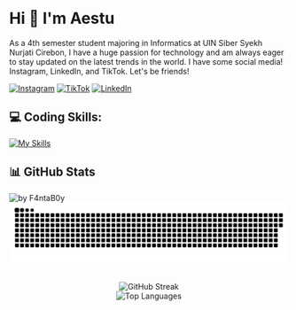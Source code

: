 <!-- Introducion -->
<p align="left"> <img src="https://komarev.com/ghpvc/?username=F4ntaB0y&label=Profile%20views&color=0e75b6&style=flat" alt="" /> </p>

# Hi 👋 I'm Aestu
As a 4th semester student majoring in Informatics at UIN Siber Syekh Nurjati Cirebon, I have a huge passion for technology and am always eager to stay updated on the latest trends in the world. I have some social media! Instagram, LinkedIn, and TikTok. Let's be friends! 


<!-- Socials: -->
[![Instagram](https://img.shields.io/badge/Instagram-%23E4405F.svg?logo=Instagram&logoColor=white)](https://instagram.com/aryapangestu23) [![TikTok](https://img.shields.io/badge/TikTok-%230077B5.svg?logo=TikTok&logoColor=black)](http://tiktok.com/@f4ntab0y) [![LinkedIn](https://img.shields.io/badge/LinkedIn-%230077B5.svg?logo=LinkedIn&logoColor=white)](https://www.linkedin.com/in/muhamad-arya-pangestu-3685822a7)


## 💻 Coding Skills:
[![My Skills](https://skillicons.dev/icons?i=html,css,javascript,python)](#)


<!-- ##  🌟 Another Skills:
- **Editing:** After Effect, Ilustrator, Adobe PhotoShop, Canva, Picart  
- **Tools and Design:** VSCode, GitHub, Adobe, Cheatengine
-->


 ## 📊 GitHub Stats
<!-- <img src="https://github-readme-activity-graph.vercel.app/graph?username=F4ntaB0y&radius=16&theme=react&area=true&order=5" height="auto" alt="by F4ntaB0y"/> -->
<img src="https://github-readme-activity-graph.vercel.app/graph?username=F4ntaB0y&theme=github-compact&radius=16" height="auto" alt="by F4ntaB0y"/>


<!-- snake -->
<div align="center">
  <picture>
    <source media="(prefers-color-scheme: dark)" srcset="https://github.com/F4ntaB0y/F4ntaB0y/blob/main/github-contribution-grid-snake-dark.svg" />
    <source media="(prefers-color-scheme: light), (prefers-color-scheme: no-preference)" srcset="https://github.com/F4ntaB0y/F4ntaB0y/blob/main/github-contribution-grid-snake.svg" />
    <img src="https://github.com/F4ntaB0y/F4ntaB0y/blob/main/github-contribution-grid-snake.svg" alt="github-snake" />
  </picture>
</div>
<br>
<div align="left">


<!-- GitHub Stats and Streak -->
<p align="center">
  <img src="https://github-readme-streak-stats.herokuapp.com/?user=f4ntab0y&theme=radical" alt="GitHub Streak" />
  <br>
  <img src="https://github-readme-stats.vercel.app/api/top-langs?username=f4ntab0y&layout=compact&theme=radical" alt="Top Languages" />
  <br>
</p>

  <!-- 
  [![Aestu GitHub stats](https://github-readme-stats.vercel.app/api?username=F4ntaB0y&show_icons=true&theme=radical&count_private=true)](https://github.com/F4ntab0y/github-readme-stats)
  <br>
  [![Top Langs](https://github-readme-stats.vercel.app/api/top-langs/?username=f4ntab0y&layout=compact&theme=radical&hide=css)](https://github.com/F4ntab0y/github-readme-stats)
  -->


